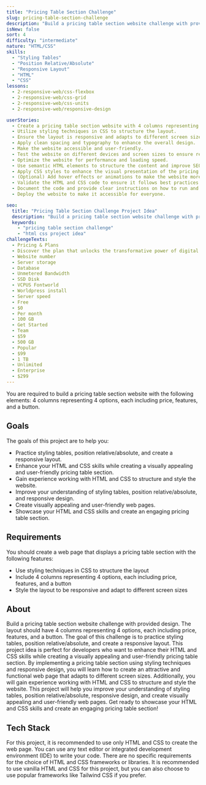 ```yaml
---
title: "Pricing Table Section Challenge"
slug: pricing-table-section-challenge
description: "Build a pricing table section website challenge with provided design. The layout should have 4 columns representing 4 options, each including price, features, and a button."
isNew: false
sort: 4
difficulty: "intermediate"
nature: "HTML/CSS"
skills:
  - "Styling Tables"
  - "Position Relative/Absolute"
  - "Responsive Layout"
  - "HTML"
  - "CSS"
lessons:
  - 2-responsive-web/css-flexbox
  - 2-responsive-web/css-grid
  - 2-responsive-web/css-units
  - 2-responsive-web/responsive-design

userStories:
  - Create a pricing table section website with 4 columns representing 4 options, each including price, features, and a button.
  - Utilize styling techniques in CSS to structure the layout.
  - Ensure the layout is responsive and adapts to different screen sizes.
  - Apply clean spacing and typography to enhance the overall design.
  - Make the website accessible and user-friendly.
  - Test the website on different devices and screen sizes to ensure responsiveness.
  - Optimize the website for performance and loading speed.
  - Use semantic HTML elements to structure the content and improve SEO.
  - Apply CSS styles to enhance the visual presentation of the pricing table elements.
  - (Optional) Add hover effects or animations to make the website more interactive.
  - Validate the HTML and CSS code to ensure it follows best practices and standards.
  - Document the code and provide clear instructions on how to run and use the website.
  - Deploy the website to make it accessible for everyone.

seo:
  title: "Pricing Table Section Challenge Project Idea"
  description: "Build a pricing table section website challenge with provided design. The layout should have 4 columns representing 4 options, each including price, features, and a button. The goal of this challenge is to practice styling tables, position relative/absolute, and create a responsive layout. This project idea is perfect for intermediate developers who want to enhance their HTML and CSS skills while creating a visually appealing and user-friendly pricing table section. By implementing a pricing table section using styling techniques and responsive design, you will learn how to create an attractive and functional web page that adapts to different screen sizes. Additionally, you will gain experience working with HTML and CSS to structure and style the website. This project will help you improve your understanding of styling tables, position relative/absolute, responsive design, and create visually appealing and user-friendly web pages. Get ready to showcase your HTML and CSS skills and create an engaging pricing table section!"
  keywords:
    - "pricing table section challenge"
    - "html css project idea"
challengeTexts:
  - Pricing & Plans
  - Discover the plan that unlocks the transformative power of digital art and join our vibrant community today.
  - Website number
  - Server storage
  - Database
  - Unmetered Bandwidth
  - SSD Disk
  - VCPUS Fontworld
  - Worldpress install
  - Server speed
  - Free
  - $0
  - Per month
  - 100 GB
  - Get Started
  - Team
  - $59
  - 500 GB
  - Popular
  - $99
  - 1 TB
  - Unlimited
  - Enterprise
  - $299
---
```


You are required to build a pricing table section website with the following elements: 4 columns representing 4 options, each including price, features, and a button.

## Goals

The goals of this project are to help you:

- Practice styling tables, position relative/absolute, and create a responsive layout.
- Enhance your HTML and CSS skills while creating a visually appealing and user-friendly pricing table section.
- Gain experience working with HTML and CSS to structure and style the website.
- Improve your understanding of styling tables, position relative/absolute, and responsive design.
- Create visually appealing and user-friendly web pages.
- Showcase your HTML and CSS skills and create an engaging pricing table section.

## Requirements

You should create a web page that displays a pricing table section with the following features:

- Use styling techniques in CSS to structure the layout
- Include 4 columns representing 4 options, each including price, features, and a button
- Style the layout to be responsive and adapt to different screen sizes

## About

Build a pricing table section website challenge with provided design. The layout should have 4 columns representing 4 options, each including price, features, and a button. The goal of this challenge is to practice styling tables, position relative/absolute, and create a responsive layout. This project idea is perfect for developers who want to enhance their HTML and CSS skills while creating a visually appealing and user-friendly pricing table section. By implementing a pricing table section using styling techniques and responsive design, you will learn how to create an attractive and functional web page that adapts to different screen sizes. Additionally, you will gain experience working with HTML and CSS to structure and style the website. This project will help you improve your understanding of styling tables, position relative/absolute, responsive design, and create visually appealing and user-friendly web pages. Get ready to showcase your HTML and CSS skills and create an engaging pricing table section!

## Tech Stack

For this project, it is recommended to use only HTML and CSS to create the web page. You can use any text editor or integrated development environment (IDE) to write your code. There are no specific requirements for the choice of HTML and CSS frameworks or libraries. It is recommended to use vanilla HTML and CSS for this project, but you can also choose to use popular frameworks like Tailwind CSS if you prefer.
